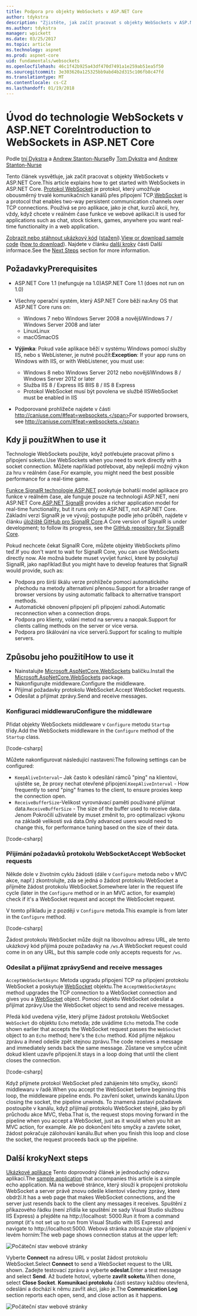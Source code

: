 ```yaml
---
title: Podpora pro objekty WebSockets v ASP.NET Core
author: tdykstra
description: "Zjistěte, jak začít pracovat s objekty WebSockets v ASP.NET Core."
ms.author: tdykstra
manager: wpickett
ms.date: 03/25/2017
ms.topic: article
ms.technology: aspnet
ms.prod: aspnet-core
uid: fundamentals/websockets
ms.openlocfilehash: 46c1f42b925a43df470d7491a1e259ab51ea5f50
ms.sourcegitcommit: 3e303620a125325bb9abd4b2d315c106fb8c47fd
ms.translationtype: MT
ms.contentlocale: cs-CZ
ms.lasthandoff: 01/19/2018
---
```

# <a name="introduction-to-websockets-in-aspnet-core"></a><span data-ttu-id="9260c-103">Úvod do technologie WebSockets v ASP.NET Core</span><span class="sxs-lookup"><span data-stu-id="9260c-103">Introduction to WebSockets in ASP.NET Core</span></span>

<span data-ttu-id="9260c-104">Podle [tní Dykstra](https://github.com/tdykstra) a [Andrew Stanton-Nurse](https://github.com/anurse)</span><span class="sxs-lookup"><span data-stu-id="9260c-104">By [Tom Dykstra](https://github.com/tdykstra) and [Andrew Stanton-Nurse](https://github.com/anurse)</span></span>

<span data-ttu-id="9260c-105">Tento článek vysvětluje, jak začít pracovat s objekty WebSockets v ASP.NET Core.</span><span class="sxs-lookup"><span data-stu-id="9260c-105">This article explains how to get started with WebSockets in ASP.NET Core.</span></span> <span data-ttu-id="9260c-106">[Protokol WebSocket](https://wikipedia.org/wiki/WebSocket) je protokol, který umožňuje obousměrný trvalé komunikačních kanálů přes připojení TCP.</span><span class="sxs-lookup"><span data-stu-id="9260c-106">[WebSocket](https://wikipedia.org/wiki/WebSocket) is a protocol that enables two-way persistent communication channels over TCP connections.</span></span> <span data-ttu-id="9260c-107">Používá se pro aplikace, jako je chat, kurzů akcií, hry, vždy, když chcete v reálném čase funkce ve webové aplikaci.</span><span class="sxs-lookup"><span data-stu-id="9260c-107">It is used for applications such as chat, stock tickers, games, anywhere you want real-time functionality in a web application.</span></span>

<span data-ttu-id="9260c-108">[Zobrazit nebo stáhnout ukázkový kód](https://github.com/aspnet/Docs/tree/master/aspnetcore/fundamentals/websockets/sample) ([stažení](xref:tutorials/index#how-to-download-a-sample)).</span><span class="sxs-lookup"><span data-stu-id="9260c-108">[View or download sample code](https://github.com/aspnet/Docs/tree/master/aspnetcore/fundamentals/websockets/sample) ([how to download](xref:tutorials/index#how-to-download-a-sample)).</span></span> <span data-ttu-id="9260c-109">Najdete v článku [další kroky](#next-steps) části Další informace.</span><span class="sxs-lookup"><span data-stu-id="9260c-109">See the [Next Steps](#next-steps) section for more information.</span></span>


## <a name="prerequisites"></a><span data-ttu-id="9260c-110">Požadavky</span><span class="sxs-lookup"><span data-stu-id="9260c-110">Prerequisites</span></span>

* <span data-ttu-id="9260c-111">ASP.NET Core 1.1 (nefunguje na 1.0)</span><span class="sxs-lookup"><span data-stu-id="9260c-111">ASP.NET Core 1.1 (does not run on 1.0)</span></span>
* <span data-ttu-id="9260c-112">Všechny operační systém, který ASP.NET Core běží na:</span><span class="sxs-lookup"><span data-stu-id="9260c-112">Any OS that ASP.NET Core runs on:</span></span>
  
  * <span data-ttu-id="9260c-113">Windows 7 nebo Windows Server 2008 a novější</span><span class="sxs-lookup"><span data-stu-id="9260c-113">Windows 7 / Windows Server 2008 and later</span></span>
  * <span data-ttu-id="9260c-114">Linux</span><span class="sxs-lookup"><span data-stu-id="9260c-114">Linux</span></span>
  * <span data-ttu-id="9260c-115">macOS</span><span class="sxs-lookup"><span data-stu-id="9260c-115">macOS</span></span>

* <span data-ttu-id="9260c-116">**Výjimka**: Pokud vaše aplikace běží v systému Windows pomocí služby IIS, nebo s WebListener, je nutné použít:</span><span class="sxs-lookup"><span data-stu-id="9260c-116">**Exception**: If your app runs on Windows with IIS, or with WebListener, you must use:</span></span>

  * <span data-ttu-id="9260c-117">Windows 8 nebo Windows Server 2012 nebo novější</span><span class="sxs-lookup"><span data-stu-id="9260c-117">Windows 8 / Windows Server 2012 or later</span></span>
  * <span data-ttu-id="9260c-118">Služba IIS 8 / Express IIS 8</span><span class="sxs-lookup"><span data-stu-id="9260c-118">IIS 8 / IIS 8 Express</span></span>
  * <span data-ttu-id="9260c-119">Protokol WebSocket musí být povolena ve službě IIS</span><span class="sxs-lookup"><span data-stu-id="9260c-119">WebSocket must be enabled in IIS</span></span>

* <span data-ttu-id="9260c-120">Podporované prohlížeče najdete v části http://caniuse.com/#feat=websockets.</span><span class="sxs-lookup"><span data-stu-id="9260c-120">For supported browsers, see http://caniuse.com/#feat=websockets.</span></span>

## <a name="when-to-use-it"></a><span data-ttu-id="9260c-121">Kdy ji použít</span><span class="sxs-lookup"><span data-stu-id="9260c-121">When to use it</span></span>

<span data-ttu-id="9260c-122">Technologie WebSockets použijte, když potřebujete pracovat přímo s připojení soketu.</span><span class="sxs-lookup"><span data-stu-id="9260c-122">Use WebSockets when you need to work directly with a socket connection.</span></span> <span data-ttu-id="9260c-123">Můžete například potřebovat, aby nejlepší možný výkon za hru v reálném čase.</span><span class="sxs-lookup"><span data-stu-id="9260c-123">For example, you might need the best possible performance for a real-time game.</span></span>

<span data-ttu-id="9260c-124">[Funkce SignalR technologie ASP.NET](https://docs.microsoft.com/aspnet/signalr/overview/getting-started/introduction-to-signalr) poskytuje bohatší model aplikace pro funkce v reálném čase, ale funguje pouze na technologii ASP.NET, není ASP.NET Core.</span><span class="sxs-lookup"><span data-stu-id="9260c-124">[ASP.NET SignalR](https://docs.microsoft.com/aspnet/signalr/overview/getting-started/introduction-to-signalr) provides a richer application model for real-time functionality, but it runs only on ASP.NET, not ASP.NET Core.</span></span> <span data-ttu-id="9260c-125">Základní verzi SignalR je ve vývoji; postupujte podle jeho průběh, najdete v článku [úložiště GitHub pro SignalR Core](https://github.com/aspnet/SignalR).</span><span class="sxs-lookup"><span data-stu-id="9260c-125">A Core version of SignalR is under development; to follow its progress, see the [GitHub repository for SignalR Core](https://github.com/aspnet/SignalR).</span></span>

<span data-ttu-id="9260c-126">Pokud nechcete čekat SignalR Core, můžete objekty WebSockets přímo teď.</span><span class="sxs-lookup"><span data-stu-id="9260c-126">If you don't want to wait for SignalR Core, you can use WebSockets directly now.</span></span> <span data-ttu-id="9260c-127">Ale možná budete muset vyvíjet funkcí, které by poskytují SignalR, jako například:</span><span class="sxs-lookup"><span data-stu-id="9260c-127">But you might have to develop features that SignalR would provide, such as:</span></span>

* <span data-ttu-id="9260c-128">Podpora pro širší škálu verze prohlížeče pomocí automatického přechodu na metody alternativní přenosu.</span><span class="sxs-lookup"><span data-stu-id="9260c-128">Support for a broader range of browser versions by using automatic fallback to alternative transport methods.</span></span>
* <span data-ttu-id="9260c-129">Automatické obnovení připojení při připojení zahodí.</span><span class="sxs-lookup"><span data-stu-id="9260c-129">Automatic reconnection when a connection drops.</span></span>
* <span data-ttu-id="9260c-130">Podpora pro klienty, volání metod na serveru a naopak.</span><span class="sxs-lookup"><span data-stu-id="9260c-130">Support for clients calling methods on the server or vice versa.</span></span>
* <span data-ttu-id="9260c-131">Podpora pro škálování na více serverů.</span><span class="sxs-lookup"><span data-stu-id="9260c-131">Support for scaling to multiple servers.</span></span>

## <a name="how-to-use-it"></a><span data-ttu-id="9260c-132">Způsobu jeho použití</span><span class="sxs-lookup"><span data-stu-id="9260c-132">How to use it</span></span>

* <span data-ttu-id="9260c-133">Nainstalujte [Microsoft.AspNetCore.WebSockets](https://www.nuget.org/packages/Microsoft.AspNetCore.WebSockets/) balíčku.</span><span class="sxs-lookup"><span data-stu-id="9260c-133">Install the [Microsoft.AspNetCore.WebSockets](https://www.nuget.org/packages/Microsoft.AspNetCore.WebSockets/) package.</span></span>
* <span data-ttu-id="9260c-134">Nakonfigurujte middleware.</span><span class="sxs-lookup"><span data-stu-id="9260c-134">Configure the middleware.</span></span>
* <span data-ttu-id="9260c-135">Přijímal požadavky protokolu WebSocket.</span><span class="sxs-lookup"><span data-stu-id="9260c-135">Accept WebSocket requests.</span></span>
* <span data-ttu-id="9260c-136">Odesílat a přijímat zprávy.</span><span class="sxs-lookup"><span data-stu-id="9260c-136">Send and receive messages.</span></span>

### <a name="configure-the-middleware"></a><span data-ttu-id="9260c-137">Konfiguraci middlewaru</span><span class="sxs-lookup"><span data-stu-id="9260c-137">Configure the middleware</span></span>

<span data-ttu-id="9260c-138">Přidat objekty WebSockets middleware v `Configure` metodu `Startup` třídy.</span><span class="sxs-lookup"><span data-stu-id="9260c-138">Add the WebSockets middleware in the `Configure` method of the `Startup` class.</span></span>

[!code-csharp[](websockets/sample/Startup.cs?name=UseWebSockets)]

<span data-ttu-id="9260c-139">Můžete nakonfigurovat následující nastavení:</span><span class="sxs-lookup"><span data-stu-id="9260c-139">The following settings can be configured:</span></span>

* <span data-ttu-id="9260c-140">`KeepAliveInterval`– Jak často k odesílání rámců "ping" na klientovi, ujistěte se, že proxy nechat otevřené připojení.</span><span class="sxs-lookup"><span data-stu-id="9260c-140">`KeepAliveInterval` - How frequently to send "ping" frames to the client, to ensure proxies keep the connection open.</span></span>
* <span data-ttu-id="9260c-141">`ReceiveBufferSize`-Velikost vyrovnávací paměti používané přijímat data.</span><span class="sxs-lookup"><span data-stu-id="9260c-141">`ReceiveBufferSize` - The size of the buffer used to receive data.</span></span> <span data-ttu-id="9260c-142">Jenom Pokročilí uživatelé by muset změnit to, pro optimalizaci výkonu na základě velikosti svá data.</span><span class="sxs-lookup"><span data-stu-id="9260c-142">Only advanced users would need to change this, for performance tuning based on the size of their data.</span></span>

[!code-csharp[](websockets/sample/Startup.cs?name=UseWebSocketsOptions)]

### <a name="accept-websocket-requests"></a><span data-ttu-id="9260c-143">Přijímání požadavků protokolu WebSocket</span><span class="sxs-lookup"><span data-stu-id="9260c-143">Accept WebSocket requests</span></span>

<span data-ttu-id="9260c-144">Někde dole v životním cyklu žádosti (dále v `Configure` metoda nebo v MVC akce, např.) zkontrolujte, zda se jedná o žádost protokolu WebSocket a přijměte žádost protokolu WebSocket.</span><span class="sxs-lookup"><span data-stu-id="9260c-144">Somewhere later in the request life cycle (later in the `Configure` method or in an MVC action, for example) check if it's a WebSocket request and accept the WebSocket request.</span></span>

<span data-ttu-id="9260c-145">V tomto příkladu je z později v `Configure` metoda.</span><span class="sxs-lookup"><span data-stu-id="9260c-145">This example is from later in the `Configure` method.</span></span>

[!code-csharp[](websockets/sample/Startup.cs?name=AcceptWebSocket&highlight=7)]

<span data-ttu-id="9260c-146">Žádost protokolu WebSocket může dojít na libovolnou adresu URL, ale tento ukázkový kód přijímá pouze požadavky na `/ws`.</span><span class="sxs-lookup"><span data-stu-id="9260c-146">A WebSocket request could come in on any URL, but this sample code only accepts requests for `/ws`.</span></span>

### <a name="send-and-receive-messages"></a><span data-ttu-id="9260c-147">Odesílat a přijímat zprávy</span><span class="sxs-lookup"><span data-stu-id="9260c-147">Send and receive messages</span></span>

<span data-ttu-id="9260c-148">`AcceptWebSocketAsync` Metoda upgradu připojení TCP na připojení protokolu WebSocket a poskytuje [WebSocket](https://docs.microsoft.com/dotnet/core/api/system.net.websockets.websocket) objektu.</span><span class="sxs-lookup"><span data-stu-id="9260c-148">The `AcceptWebSocketAsync` method upgrades the TCP connection to a WebSocket connection and gives you a [WebSocket](https://docs.microsoft.com/dotnet/core/api/system.net.websockets.websocket) object.</span></span> <span data-ttu-id="9260c-149">Pomocí objektu WebSocket odesílat a přijímat zprávy.</span><span class="sxs-lookup"><span data-stu-id="9260c-149">Use the WebSocket object to send and receive messages.</span></span>

<span data-ttu-id="9260c-150">Předá kód uvedena výše, který přijme žádost protokolu WebSocket `WebSocket` do objektu `Echo` metoda; zde uvádíme `Echo` metoda.</span><span class="sxs-lookup"><span data-stu-id="9260c-150">The code shown earlier that accepts the WebSocket request passes the `WebSocket` object to an `Echo` method; here's the `Echo` method.</span></span> <span data-ttu-id="9260c-151">Kód přijme nějakou zprávu a ihned odešle zpět stejnou zprávu.</span><span class="sxs-lookup"><span data-stu-id="9260c-151">The code receives a message and immediately sends back the same message.</span></span> <span data-ttu-id="9260c-152">Zůstane ve smyčce učinit dokud klient uzavře připojení.</span><span class="sxs-lookup"><span data-stu-id="9260c-152">It stays in a loop doing that until the client closes the connection.</span></span> 

[!code-csharp[](websockets/sample/Startup.cs?name=Echo)]

<span data-ttu-id="9260c-153">Když přijmete protokol WebSocket před zahájením této smyčky, skončí middlewaru v řadě.</span><span class="sxs-lookup"><span data-stu-id="9260c-153">When you accept the WebSocket before beginning this loop, the middleware pipeline ends.</span></span>  <span data-ttu-id="9260c-154">Po zavření soket, unwinds kanálu.</span><span class="sxs-lookup"><span data-stu-id="9260c-154">Upon closing the socket, the pipeline unwinds.</span></span> <span data-ttu-id="9260c-155">To znamená zastaví požadavek postoupíte v kanálu, když přijímají protokolu WebSocket stejně, jako by při průchodu akce MVC, třeba.</span><span class="sxs-lookup"><span data-stu-id="9260c-155">That is, the request stops moving forward in the pipeline when you accept a WebSocket, just as it would when you hit an MVC action, for example.</span></span>  <span data-ttu-id="9260c-156">Ale po dokončení této smyčky a zavřete soket, žádost pokračuje zálohování kanálu.</span><span class="sxs-lookup"><span data-stu-id="9260c-156">But when you finish this loop and close the socket, the request proceeds back up the pipeline.</span></span>

## <a name="next-steps"></a><span data-ttu-id="9260c-157">Další kroky</span><span class="sxs-lookup"><span data-stu-id="9260c-157">Next steps</span></span>

<span data-ttu-id="9260c-158">[Ukázkové aplikace](https://github.com/aspnet/Docs/tree/master/aspnetcore/fundamentals/websockets/sample) Tento doprovodný článek je jednoduchý odezvu aplikací.</span><span class="sxs-lookup"><span data-stu-id="9260c-158">The [sample application](https://github.com/aspnet/Docs/tree/master/aspnetcore/fundamentals/websockets/sample) that accompanies this article is a simple echo application.</span></span> <span data-ttu-id="9260c-159">Má na webové stránce, který slouží k propojení protokolu WebSocket a server právě znovu odešle klientovi všechny zprávy, které obdrží.</span><span class="sxs-lookup"><span data-stu-id="9260c-159">It has a web page that makes WebSocket connections, and the server just resends back to the client any messages it receives.</span></span> <span data-ttu-id="9260c-160">Spuštění z příkazového řádku (není zřídila ke spuštění ze sady Visual Studio službou IIS Express) a přejděte na http://localhost: 5000.</span><span class="sxs-lookup"><span data-stu-id="9260c-160">Run it from a command prompt (it's not set up to run from Visual Studio with IIS Express) and navigate to http://localhost:5000.</span></span> <span data-ttu-id="9260c-161">Webová stránka zobrazuje stav připojení v levém horním:</span><span class="sxs-lookup"><span data-stu-id="9260c-161">The web page shows connection status at the upper left:</span></span>

![Počáteční stav webové stránky](websockets/_static/start.png)

<span data-ttu-id="9260c-163">Vyberte **Connect** na adresu URL v poslat žádost protokolu WebSocket.</span><span class="sxs-lookup"><span data-stu-id="9260c-163">Select **Connect** to send a WebSocket request to the URL shown.</span></span>  <span data-ttu-id="9260c-164">Zadejte testovací zprávu a vyberte **odeslat**.</span><span class="sxs-lookup"><span data-stu-id="9260c-164">Enter a test message and select **Send**.</span></span> <span data-ttu-id="9260c-165">Až budete hotoví, vyberte **zavřít soketu**.</span><span class="sxs-lookup"><span data-stu-id="9260c-165">When done, select **Close Socket**.</span></span> <span data-ttu-id="9260c-166">**Komunikaci protokolu** části sestavy každou otevřená, odeslání a dochází k němu zavřít akci, jako je.</span><span class="sxs-lookup"><span data-stu-id="9260c-166">The **Communication Log** section reports each open, send, and close action as it happens.</span></span>

![Počáteční stav webové stránky](websockets/_static/end.png)
